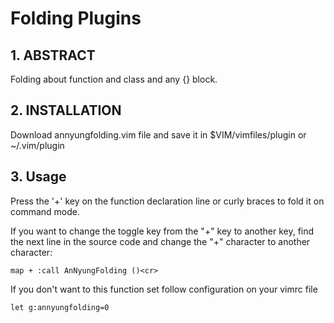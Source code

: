 Folding Plugins
===

## 1. ABSTRACT

Folding about function and class and any {} block.

## 2. INSTALLATION

Download annyungfolding.vim file and save it in $VIM/vimfiles/plugin or ~/.vim/plugin

## 3. Usage

Press the '+' key on the function declaration line or curly braces to fold it on command mode.

If you want to change the toggle key from the "+" key to another key, find the next line in the source code and change the "+" character to another character:

```vim
map + :call AnNyungFolding ()<cr>
```

If you don't want to this function set follow configuration on your vimrc file

```vim
let g:annyungfolding=0
```



